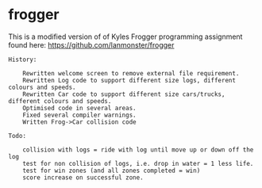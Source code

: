 frogger
=======

This is a modified version of of Kyles Frogger programming assignment found here:  https://github.com/lanmonster/frogger


	History:

		Rewritten welcome screen to remove external file requirement.
		Rewritten Log code to support different size logs, different colours and speeds.
		Rewritten Car code to support different size cars/trucks, different colours and speeds.
		Optimised code in several areas.
		Fixed several compiler warnings.
		Written Frog->Car collision code

	Todo:
	
		collision with logs = ride with log until move up or down off the log
		test for non collision of logs, i.e. drop in water = 1 less life.
		test for win zones (and all zones completed = win)
		score increase on successful zone.
